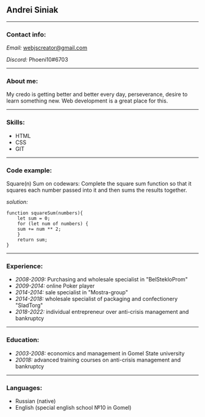 ## __Andrei Siniak__


---

### __Contact info:__
_Email:_ webjscreator@gmail.com

_Discord:_ Phoeni10#6703

---

### __About me:__

My credo is getting better and better every day, perseverance, desire to learn something new. Web development is a great place for this.

---

### __Skills:__

* HTML
* CSS
* GIT

---

### __Code example:__
Square(n) Sum on codewars:
Complete the square sum function so that it squares each number passed into it and then sums the results together.

_solution:_
```
function squareSum(numbers){
    let sum = 0;
    for (let num of numbers) {
    sum += num ** 2;
    }
    return sum;
}
```

---

### __Experience:__
* _2008-2009:_ Purchasing and wholesale specialist in "BelStekloProm"
* _2009-2014:_ online Poker player
* _2014-2014:_ sale specialist in "Mostra-group"
* _2014-2018:_ wholesale specialist of packaging and confectionery "SladTorg"
* _2018-2022:_ individual entrepreneur over anti-crisis management and bankruptcy

---

### __Education:__
* _2003-2008:_ economics and management in Gomel State university
* _20018:_ advanced training courses on anti-crisis management and bankruptcy

---

### __Languages:__
* Russian (native)
* English (special english school №10 in Gomel)
